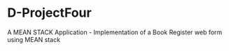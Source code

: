 # D-ProjectFour
A MEAN STACK Application - Implementation of a Book Register web form using MEAN stack
